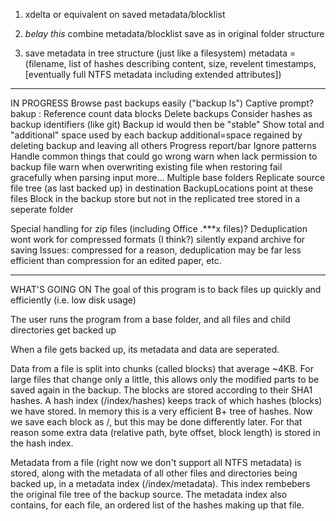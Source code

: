 ﻿1. xdelta or equivalent on saved metadata/blocklist

2. *belay this* combine metadata/blocklist save as in original folder structure 

3. save metadata in tree structure (just like a filesystem)
	metadata = (filename,
				list of hashes describing content,
				size,
				revelent timestamps,
				[eventually full NTFS metadata including extended attributes])

*********************
IN PROGRESS
Browse past backups easily ("backup ls")
	Captive prompt?
		bakup <relpath>: 
Reference count data blocks
	Delete backups
		Consider hashes as backup identifiers (like git)
		Backup id would then be "stable"
	Show total and "additional" space used by each backup
		additional=space regained by deleting backup and leaving all others
Progress report/bar
Ignore patterns
Handle common things that could go wrong
	warn when lack permission to backup file
	warn when overwriting existing file when restoring
	fail gracefully when parsing input
	more...
Multiple base folders
Replicate source file tree (as last backed up) in destination
	BackupLocations point at these files
	Block in the backup store but not in the replicated tree stored in a seperate folder

Special handling for zip files (including Office .***x files)?
	Deduplication wont work for compressed formats (I think?)
	silently expand archive for saving
	Issues:
		compressed for a reason, deduplication may be far less efficient than compression for an edited paper, etc.

**********************
WHAT'S GOING ON
The goal of this program is to back files up quickly and efficiently (i.e. low disk usage)

The user runs the program from a base folder, and all files and child directories get backed up

When a file gets backed up, its metadata and data are seperated.

Data from a file is split into chunks (called blocks) that average ~4KB. For large files that change only a little, this allows only the modified parts to be saved again in the backup. The blocks are stored according to their SHA1 hashes. A hash index (<destination>/index/hashes) keeps track of which hashes (blocks) we have stored. In memory this is a very efficient B+ tree of hashes. Now we save each block as <destination>/<block hash>, but this may be done differently later. For that reason some extra data (relative path, byte offset, block length) is stored in the hash index.

Metadata from a file (right now we don't support all NTFS metadata) is stored, along with the metadata of all other files and directories being backed up, in a metadata index (<destination>/index/metadata). This index rembebers the original file tree of the backup source. The metadata index also contains, for each file, an ordered list of the hashes making up that file.